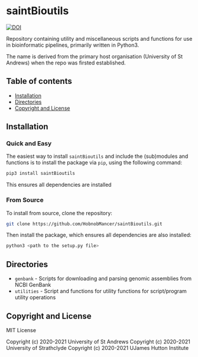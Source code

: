 # saintBioutils

[![DOI](https://zenodo.org/badge/423782407.svg)](https://zenodo.org/badge/latestdoi/423782407)

Repository containing utility and miscellaneous scripts and functions for use in bioinformatic pipelines, primarily written in Python3.

The name is derived from the primary host organisation (University of St Andrews) when the repo was firsted established.

## Table of contents
<!-- TOC -->
- [Installation](#installation)
- [Directories](#directories)
- [Copyright and License](#copyright-and-license)
<!-- /TOC -->

## Installation

### Quick and Easy

The easiest way to install `saintBioutils` and include the (sub)modules and functions is to install the package via `pip`, using the following command:  
```bash
pip3 install saintBioutils
```
This ensures all dependencies are installed

### From Source

To install from source, clone the repository:
```bash
git clone https://github.com/HobnobMancer/saintBioutils.git
```
Then install the package, which ensures all dependencies are also installed:  
```bash
python3 <path to the setup.py file>
```

## Directories

- `genbank` - Scripts for downloading and parsing genomic assemblies from NCBI GenBank
- `utilities` - Script and functions for utility functions for script/program utility operations

## Copyright and License

MIT License

Copyright (c) 2020-2021 University of St Andrews
Copyright (c) 2020-2021 University of Strathclyde
Copyright (c) 2020-2021 UJames Hutton Institute
